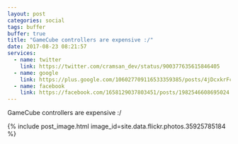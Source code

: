 ```yaml
---
layout: post
categories: social
tags: buffer
buffer: true
title: "GameCube controllers are expensive :/"
date: 2017-08-23 08:21:57
services: 
  - name: twitter
    link: https://twitter.com/cramsan_dev/status/900377635615846405
  - name: google
    link: https://plus.google.com/106027709116533359385/posts/4jDcxkrFc95
  - name: facebook
    link: https://facebook.com/1658129037803451/posts/1982546608695024
---
```


GameCube controllers are expensive :/

{% include post_image.html image_id=site.data.flickr.photos.35925785184 %}
